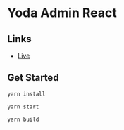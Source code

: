 # Yoda Admin React

## Links
- [Live](https://yoda-admin-react.netlify.app/)

## Get Started
``` bash
yarn install

yarn start

yarn build
```